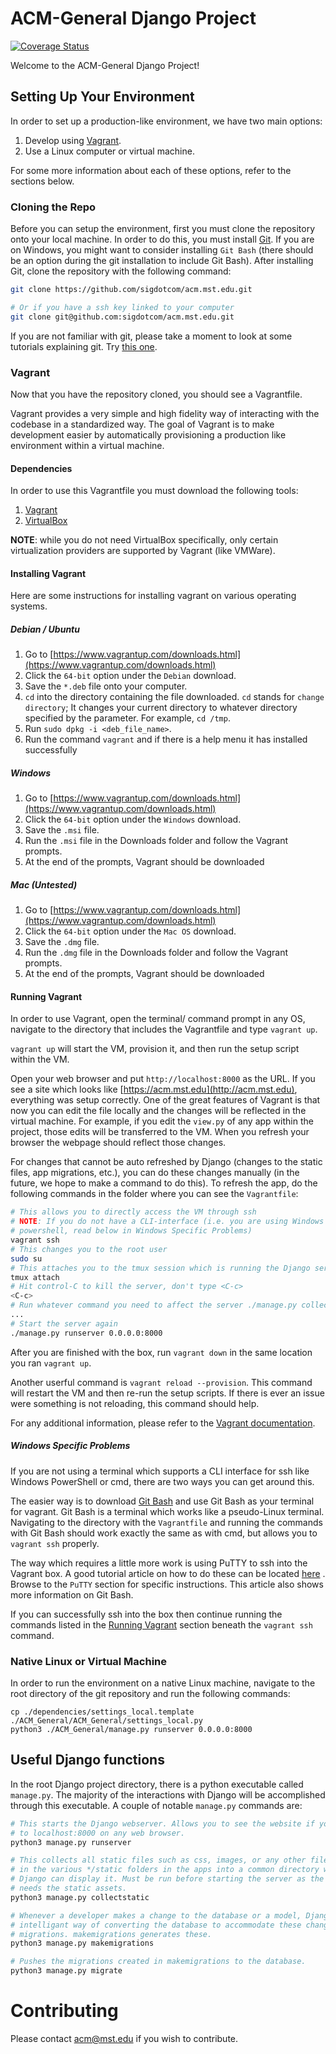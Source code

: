# ACM-General Django Project
[![Coverage Status](https://coveralls.io/repos/github/sigdotcom/acm.mst.edu/badge.svg?branch=feature%2Ftravis)](https://coveralls.io/github/sigdotcom/acm.mst.edu?branch=feature%2Ftravis)

Welcome to the ACM-General Django Project!

## Setting Up Your Environment 
In order to set up a production-like environment, we have two main options:
1. Develop using [Vagrant](https://www.vagrantup.com/).
2. Use a Linux computer or virtual machine.

For some more information about each of these options, refer to the sections
below.

### Cloning the Repo
Before you can setup the environment, first you must clone the repository onto
your local machine. In order to do this, you must install
[Git](https://git-scm.com/book/en/v2/Getting-Started-Installing-Git). If
you are on Windows, you might want to consider installing `Git Bash` (there
should be an option during the git installation to include Git Bash). After
installing Git, clone the repository with the following command:

```bash
git clone https://github.com/sigdotcom/acm.mst.edu.git

# Or if you have a ssh key linked to your computer
git clone git@github.com:sigdotcom/acm.mst.edu.git
```

If you are not familiar with git, please take a moment to look at some tutorials
explaining git. Try [this one](https://try.github.io/).

### Vagrant
Now that you have the repository cloned, you should see a Vagrantfile.

Vagrant provides a very simple and high fidelity way of interacting with the
codebase in a standardized way. The goal of Vagrant is to make development
easier by automatically provisioning a production like environment within a
virtual machine. 

#### Dependencies
In order to use this Vagrantfile you must download the following tools:
1. [Vagrant](https://www.vagrantup.com/downloads.html)
2. [VirtualBox](https://www.virtualbox.org/wiki/Downloads)

**NOTE**: while you do not need VirtualBox specifically, only certain virtualization 
providers are supported by Vagrant (like VMWare).

#### Installing Vagrant
Here are some instructions for installing vagrant on various operating systems.

##### Debian / Ubuntu
1. Go to [https://www.vagrantup.com/downloads.html](https://www.vagrantup.com/downloads.html)
2. Click the `64-bit` option under the `Debian` download.
3. Save the `*.deb` file onto your computer.
4. `cd` into the directory containing the file downloaded. `cd` stands for
   `change directory`; It changes your current directory to whatever directory
   specified by the parameter. For example, `cd /tmp`.
5. Run `sudo dpkg -i <deb_file_name>`.
6. Run the command `vagrant` and if there is a help menu it has installed
   successfully

##### Windows
1. Go to [https://www.vagrantup.com/downloads.html](https://www.vagrantup.com/downloads.html)
2. Click the `64-bit` option under the `Windows` download.
3. Save the `.msi` file.
4. Run the `.msi` file in the Downloads folder and follow the Vagrant prompts.
5. At the end of the prompts, Vagrant should be downloaded

##### Mac (Untested)
1. Go to [https://www.vagrantup.com/downloads.html](https://www.vagrantup.com/downloads.html)
2. Click the `64-bit` option under the `Mac OS` download.
3. Save the `.dmg` file.
4. Run the `.dmg` file in the Downloads folder and follow the Vagrant prompts.
5. At the end of the prompts, Vagrant should be downloaded

#### Running Vagrant

In order to use Vagrant, open the terminal/ command prompt in any OS, navigate to the directory
 that includes the Vagrantfile and type `vagrant up`.

`vagrant up` will start the VM, provision it, and then run the setup script
within the VM.

Open your web browser and put `http://localhost:8000` as the URL.
If you see a site which looks like [https://acm.mst.edu](http://acm.mst.edu),
everything was setup correctly. One of the great features of Vagrant is that
now you can edit the file locally and the changes will be reflected in the
virtual machine. For example, if you edit the `view.py` of any app within the
project, those edits will be transferred to the VM. When you refresh your
browser the webpage should reflect those changes.

For changes that cannot be auto refreshed by Django (changes to the static
files, app migrations, etc.), you can do these changes manually (in the future,
we hope to make a command to do this). To refresh the app, do the following
commands in the folder where you can see the `Vagrantfile`:

```bash
# This allows you to directly access the VM through ssh
# NOTE: If you do not have a CLI-interface (i.e. you are using Windows cmd or
# powershell, read below in Windows Specific Problems)
vagrant ssh 
# This changes you to the root user
sudo su 
# This attaches you to the tmux session which is running the Django server
tmux attach 
# Hit control-C to kill the server, don't type <C-c>
<C-c> 
# Run whatever command you need to affect the server ./manage.py collectstatic./manage.py migrate, etc.
... 
# Start the server again
./manage.py runserver 0.0.0.0:8000
```
After you are finished with the box, run `vagrant down` in the same location you
ran `vagrant up`.

Another userful command is `vagrant reload --provision`. This command will
restart the VM and then re-run the setup scripts. If there is ever an
issue were something is not reloading, this command should help. 

For any additional information, please refer to the [Vagrant
documentation](https://www.vagrantup.com/docs/).

##### Windows Specific Problems
If you are not using a terminal which supports a CLI interface for ssh like
Windows PowerShell or cmd, there are two ways you can get around this. 

The easier way is to download [Git Bash](https://git-scm.com/downloads) and use
Git Bash as your terminal for vagrant. Git Bash is a terminal which works like a
pseudo-Linux terminal. Navigating to the directory with the `Vagrantfile` and
running the commands with Git Bash should work exactly the same as with cmd, but
allows you to `vagrant ssh` properly.

The way which requires a little more work is using PuTTY to ssh into the Vagrant
box. A good tutorial article on how to do these can be located
[here](http://tech.osteel.me/posts/2015/01/25/how-to-use-vagrant-on-Windows.html)
. Browse to the `PuTTY` section for specific instructions. This article also
shows more information on Git Bash.

If you can successfully ssh into the box then continue running the commands
listed in the [Running Vagrant](#running-vagrant) section beneath the `vagrant
ssh` command.


### Native Linux or Virtual Machine
In order to run the environment on a native Linux machine, navigate to the root
directory of the git repository and run the following commands:

```
cp ./dependencies/settings_local.template ./ACM_General/ACM_General/settings_local.py
python3 ./ACM_General/manage.py runserver 0.0.0.0:8000
```

## Useful Django functions
In the root Django project directory, there is a python executable called
`manage.py`. The majority of the interactions with Django will be accomplished
through this executable. A couple of notable `manage.py` commands are:
```bash
# This starts the Django webserver. Allows you to see the website if you browse
# to localhost:8000 on any web browser.
python3 manage.py runserver

# This collects all static files such as css, images, or any other file located
# in the various */static folders in the apps into a common directory where
# Django can display it. Must be run before starting the server as the server
# needs the static assets.
python3 manage.py collectstatic

# Whenever a developer makes a change to the database or a model, Django has a
# intelligant way of converting the database to accommodate these changes called
# migrations. makemigrations generates these.
python3 manage.py makemigrations

# Pushes the migrations created in makemigrations to the database.
python3 manage.py migrate
```

# Contributing
Please contact [acm@mst.edu](mailto:acm@mst.edu) if you wish to contribute.
